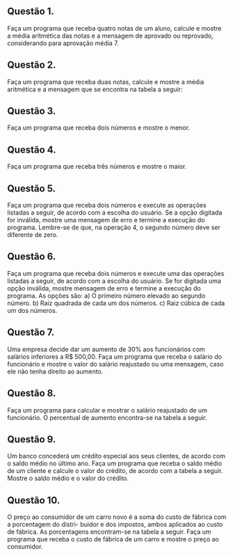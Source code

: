 ## Questão 1.
Faça um programa que receba quatro notas de um aluno, calcule e mostre a média aritmética das notas e a mensagem de aprovado ou reprovado, considerando para aprovação média 7.

## Questão 2.
Faça um programa que receba duas notas, calcule e mostre a média aritmética e a mensagem que se encontra na tabela a seguir:

## Questão 3.
Faça um programa que receba dois números e mostre o menor.

## Questão 4.
Faça um programa que receba três números e mostre o maior.

## Questão 5.
Faça um programa que receba dois números e execute as operações listadas a seguir, de acordo com a escolha do usuário. Se a opção digitada for inválida, mostre uma mensagem de erro e termine a execução do programa. Lembre-se de que, na operação 4, o segundo número deve ser diferente de zero.

## Questão 6.
Faça um programa que receba dois números e execute uma das operações listadas a seguir, de acordo com a escolha do usuário. Se for digitada uma opção inválida, mostre mensagem de erro e termine a execução do programa. As opções são: a) O primeiro número elevado ao segundo número. b) Raiz quadrada de cada um dos números. c) Raiz cúbica de cada um dos números.

## Questão 7.
Uma empresa decide dar um aumento de 30% aos funcionários com salários inferiores a R$ 500,00. Faça um programa que receba o salário do funcionário e mostre o valor do salário reajustado ou uma mensagem, caso ele não tenha direito ao aumento.

## Questão 8.
Faça um programa para calcular e mostrar o salário reajustado de um funcionário. O percentual de aumento encontra-se na tabela a seguir.

## Questão 9.
Um banco concederá um crédito especial aos seus clientes, de acordo com o saldo médio no último ano. Faça um programa que receba o saldo médio de um cliente e calcule o valor do crédito, de acordo com a tabela a seguir. Mostre o saldo médio e o valor do crédito.

## Questão 10.
O preço ao consumidor de um carro novo é a soma do custo de fábrica com a porcentagem do distri- buidor e dos impostos, ambos aplicados ao custo de fábrica. As porcentagens encontram-se na tabela a seguir. Faça um programa que receba o custo de fábrica de um carro e mostre o preço ao consumidor.
